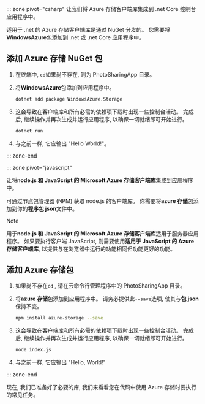::: zone pivot="csharp"
让我们将 Azure 存储客户端库集成到 .net Core 控制台应用程序中。

适用于 .net 的 Azure 存储客户端库是通过 NuGet 分发的。 您需要将**WindowsAzure**包添加到 .net 或 .net Core 应用程序中。

## <a name="add-the-azure-storage-nuget-package"></a>添加 Azure 存储 NuGet 包

1. 在终端中, `cd`如果尚不存在, 则为 PhotoSharingApp 目录。

1. 将**WindowsAzure**包添加到应用程序中。

    ```bash
    dotnet add package WindowsAzure.Storage
    ```

1. 这会导致在客户端库和所有必需的依赖项下载时出现一些控制台活动。 完成后, 继续操作并再次生成并运行应用程序, 以确保一切就绪即可开始进行。

    ```bash
    dotnet run
    ```

1. 与之前一样, 它应输出 "Hello World!"。

::: zone-end

::: zone pivot="javascript"

让将**node.js 和 JavaScript 的 Microsoft Azure 存储客户端库**集成到应用程序中。

可通过节点包管理器 (NPM) 获取 node.js 的客户端库。 你需要将**azure 存储**包添加到你的**程序包 json**文件中。

> [!NOTE]
> 用于**node.js 和 JavaScript 的 Microsoft Azure 存储客户端库**适用于服务器应用程序。 如果要执行客户端 JavaScript, 则需要使用**适用于 JavaScript 的 Azure 存储客户端库**, 以提供与在浏览器中运行的功能相同但功能更好的功能。

## <a name="add-the-azure-storage-package"></a>添加 Azure 存储包

1. 如果尚不存在`cd` , 请在云命令行管理程序中的 PhotoSharingApp 目录。

1. 将**azure 存储**包添加到应用程序中。 请务必提供此`--save`选项, 使其与**包 json**保持不变。

    ```bash
    npm install azure-storage --save
    ```

1. 这会导致在客户端库和所有必需的依赖项下载时出现一些控制台活动。 完成后, 继续操作并再次生成并运行应用程序, 以确保一切就绪即可开始进行。

    ```bash
    node index.js
    ```

1. 与之前一样, 它应输出 "Hello, World!"

::: zone-end

现在, 我们已准备好了必要的库, 我们来看看您在代码中使用 Azure 存储时要执行的常见任务。
